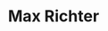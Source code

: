 ---
title: "Max Richter"
summary: "German-born British composer, born 22 March 1966 in Hameln, Germany. He co-founded the contemporary classical ensemble , with which he stayed for ten years, he has worked with, among many others, Roni Size and Future Sound of London. Owner of"
image: "max-richter.jpg"
---